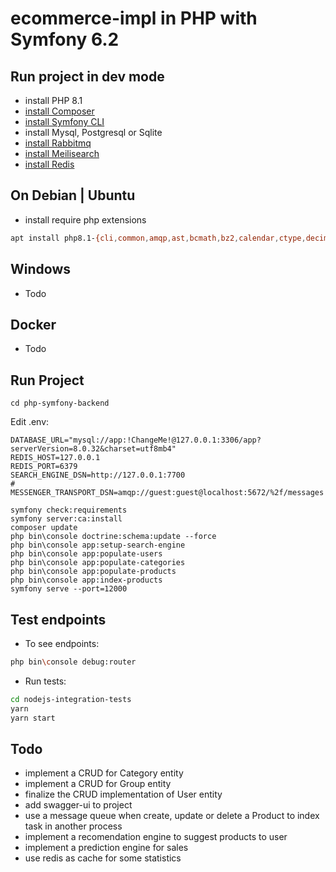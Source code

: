 # ecommerce-impl in PHP with Symfony 6.2

## Run project in dev mode

* install PHP 8.1
* [install Composer](https://getcomposer.org/doc/00-intro.md)
* [install Symfony CLI](https://symfony.com/download)
* install Mysql, Postgresql or Sqlite
* [install Rabbitmq](https://www.rabbitmq.com/download.html)
* [install Meilisearch](https://www.meilisearch.com/docs/learn/getting_started/installation)
* [install Redis](https://redis.io/docs/getting-started/installation/)

## On Debian | Ubuntu

* install require php extensions

```sh
apt install php8.1-{cli,common,amqp,ast,bcmath,bz2,calendar,ctype,decimal,dev,dom,exif,ffi,fileinfo,gd,gettext,gmagick,http,iconv,imagick,intl,json,ldap,mbstring,mcrypt,memcache,memcached,mongodb,mysql,mysqli,mysqlnd,opcache,pdo,pdo-mysql,pdo-pgsql,pdo-sqlite,phar,posix,redis,simplexml,sockets,sqlite3,tidy,tokenizer,uuid,xmlreader,xmlwriter,xsl,yaml,zip}
```

## Windows
* Todo

## Docker
* Todo

## Run Project

```
cd php-symfony-backend
```

Edit .env:

```
DATABASE_URL="mysql://app:!ChangeMe!@127.0.0.1:3306/app?serverVersion=8.0.32&charset=utf8mb4"
REDIS_HOST=127.0.0.1
REDIS_PORT=6379
SEARCH_ENGINE_DSN=http://127.0.0.1:7700
# MESSENGER_TRANSPORT_DSN=amqp://guest:guest@localhost:5672/%2f/messages
```

```
symfony check:requirements
symfony server:ca:install
composer update
php bin\console doctrine:schema:update --force
php bin\console app:setup-search-engine
php bin\console app:populate-users
php bin\console app:populate-categories
php bin\console app:populate-products
php bin\console app:index-products
symfony serve --port=12000
```

## Test endpoints

* To see endpoints:
```sh
php bin\console debug:router
```

* Run tests:
```sh
cd nodejs-integration-tests
yarn
yarn start
```

## Todo
* implement a CRUD for Category entity
* implement a CRUD for Group entity
* finalize the CRUD implementation of User entity
* add swagger-ui to project
* use a message queue when create, update or delete a Product to index task in another process 
* implement a recomendation engine to suggest products to user
* implement a prediction engine for sales
* use redis as cache for some statistics